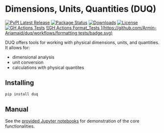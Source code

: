 # Dimensions, Units, Quantities (DUQ)
[![PyPI Latest Release](https://img.shields.io/pypi/v/duq.svg)](https://pypi.org/project/duq/)
[![Package Status](https://img.shields.io/pypi/status/duq.svg)](https://pypi.org/project/duq/)
[![Downloads](https://pepy.tech/badge/duq)](https://pepy.tech/project/duq)
[![License](https://img.shields.io/pypi/l/duq.svg)](https://github.com/Armin-Ariamajd/duq/blob/main/LICENSE)
[![GH Actions Tests ](https://github.com/Armin-Ariamajd/duq/workflows/tests/badge.svg)](https://github.com/Armin-Ariamajd/duq/actions?query=branch%3Amain+workflow%3Atests)
[![GH Actions Format_Tests ](https://github.com/Armin-Ariamajd/duq/workflows/formatting tests/badge.svg)](https://github.com/Armin-Ariamajd/duq/actions?query=branch%3Amain+workflow%3Aformatting%20tests)


DUQ offers tools for working with physical dimensions, units, and quantities. It allows for:
* dimensional analysis
* unit conversion
* calculations with physical quantites

## Installing
```sh
pip install duq
```

## Manual
See the [provided Jupyter notebooks](https://github.com/Armin-Ariamajd/duq/tree/main/docs) for demonstration of the core functionalities.
